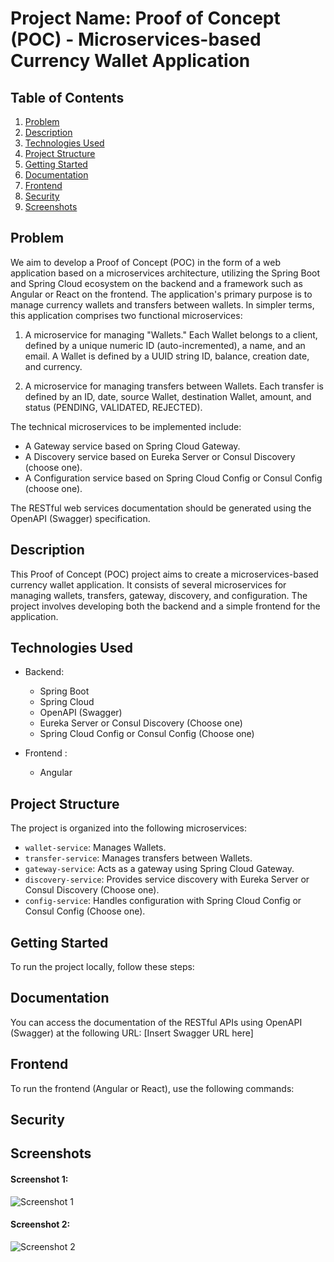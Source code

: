 # Project Name: Proof of Concept (POC) - Microservices-based Currency Wallet Application

## Table of Contents
1. [Problem](#problem)
2. [Description](#description)
3. [Technologies Used](#technologies-used)
4. [Project Structure](#project-structure)
5. [Getting Started](#getting-started)
6. [Documentation](#documentation)
7. [Frontend](#frontend)
8. [Security](#security)
9. [Screenshots](#screenshots)

## Problem

We aim to develop a Proof of Concept (POC) in the form of a web application based on a microservices architecture, utilizing the Spring Boot and Spring Cloud ecosystem on the backend and a framework such as Angular or React on the frontend. The application's primary purpose is to manage currency wallets and transfers between wallets. In simpler terms, this application comprises two functional microservices:

1. A microservice for managing "Wallets." Each Wallet belongs to a client, defined by a unique numeric ID (auto-incremented), a name, and an email. A Wallet is defined by a UUID string ID, balance, creation date, and currency.

2. A microservice for managing transfers between Wallets. Each transfer is defined by an ID, date, source Wallet, destination Wallet, amount, and status (PENDING, VALIDATED, REJECTED).

The technical microservices to be implemented include:

- A Gateway service based on Spring Cloud Gateway.
- A Discovery service based on Eureka Server or Consul Discovery (choose one).
- A Configuration service based on Spring Cloud Config or Consul Config (choose one).

The RESTful web services documentation should be generated using the OpenAPI (Swagger) specification.

## Description

This Proof of Concept (POC) project aims to create a microservices-based currency wallet application. It consists of several microservices for managing wallets, transfers, gateway, discovery, and configuration. The project involves developing both the backend and a simple frontend for the application.

## Technologies Used

- Backend:
  - Spring Boot
  - Spring Cloud
  - OpenAPI (Swagger)
  - Eureka Server or Consul Discovery (Choose one)
  - Spring Cloud Config or Consul Config (Choose one)

- Frontend :
  - Angular

## Project Structure

The project is organized into the following microservices:

- `wallet-service`: Manages Wallets.
- `transfer-service`: Manages transfers between Wallets.
- `gateway-service`: Acts as a gateway using Spring Cloud Gateway.
- `discovery-service`: Provides service discovery with Eureka Server or Consul Discovery (Choose one).
- `config-service`: Handles configuration with Spring Cloud Config or Consul Config (Choose one).



## Getting Started

To run the project locally, follow these steps:



## Documentation

You can access the documentation of the RESTful APIs using OpenAPI (Swagger) at the following URL: [Insert Swagger URL here]



## Frontend

To run the frontend (Angular or React), use the following commands:




## Security



## Screenshots

#### Screenshot 1: 
![Screenshot 1](screenshot1.png)

#### Screenshot 2:
![Screenshot 2](screenshot2.png)



